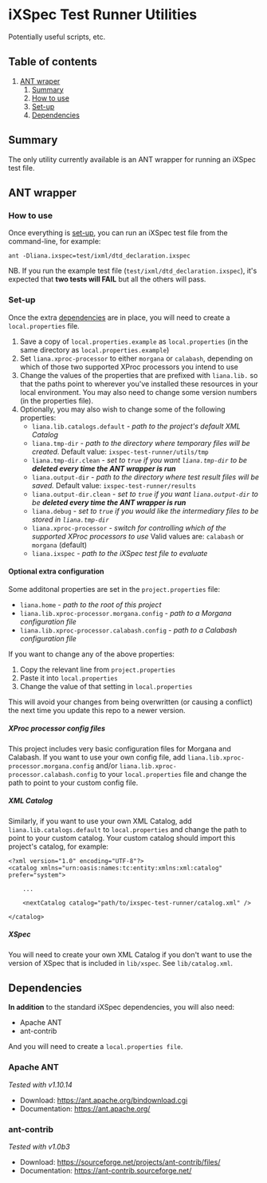 # iXSpec Test Runner Utilities

Potentially useful scripts, etc.

## Table of contents
1. [ANT wraper](#ant)
	1. [Summary](#summary)
	1. [How to use](#how-to-use)
	1. [Set-up](#set-up)
	1. [Dependencies](#dependencies)

## Summary

The only utility currently available is an ANT wrapper for running an iXSpec test file.

## ANT wrapper <a id="ant"></a>

### How to use <a id="how-to-use"></a>

Once everything is [set-up](#set-up), you can run an iXSpec test file from the command-line, for example:

```
ant -Dliana.ixspec=test/ixml/dtd_declaration.ixspec
```

NB. If you run the example test file (`test/ixml/dtd_declaration.ixspec`), it's expected that **two tests will FAIL** but all the others will pass. 

### Set-up <a id="set-up"></a>

Once the extra [dependencies](#dependencies) are in place, you will need to create a `local.properties` file.

1. Save a copy of `local.properties.example` as `local.properties` (in the same directory as `local.properties.example`)
1. Set `liana.xproc-processor` to either `morgana` or `calabash`, depending on which of those two supported XProc processors you intend to use
1. Change the values of the properties that are prefixed with `liana.lib.` so that the paths point to wherever you've installed these resources in your local environment.  You may also need to change some version numbers (in the properties file).
1. Optionally, you may also wish to change some of the following properties:
    * `liana.lib.catalogs.default` - _path to the project's default XML Catalog_
    * `liana.tmp-dir` - _path to the directory where temporary files will be created._ Default value: `ixspec-test-runner/utils/tmp`
    * `liana.tmp-dir.clean` - _set to `true` if you want `liana.tmp-dir` to be **deleted every time the ANT wrapper is run**_
    * `liana.output-dir` - _path to the directory where test result files will be saved._ Default value: `ixspec-test-runner/results`
    * `liana.output-dir.clean` - _set to `true` if you want `liana.output-dir` to be **deleted every time the ANT wrapper is run**_
    * `liana.debug` - _set to `true` if you would like the intermediary files to be stored in `liana.tmp-dir`_
    * `liana.xproc-processor` - _switch for controlling which of the supported XProc processors to use_ Valid values are: `calabash` or `morgana` (default)
 	* `liana.ixspec` - _path to the iXSpec test file to evaluate_


#### Optional extra configuration

Some additonal properties are set in the `project.properties` file:
* `liana.home` - _path to the root of this project_
* `liana.lib.xproc-processor.morgana.config` - _path to a Morgana configuration file_ 
* `liana.lib.xproc-processor.calabash.config` - _path to a Calabash configuration file_

If you want to change any of the above properties:
1. Copy the relevant line from `project.properties`
1. Paste it into `local.properties`
1. Change the value of that setting in `local.properties`

This will avoid your changes from being overwritten (or causing a conflict) the next time you update this repo to a newer version. 

##### XProc processor config files

This project includes very basic configuration files for Morgana and Calabash. If you want to use your own config file, add `liana.lib.xproc-processor.morgana.config` and/or `liana.lib.xproc-processor.calabash.config` to your `local.properties` file and change the path to point to your custom config file.

##### XML Catalog

Similarly, if you want to use your own XML Catalog, add `liana.lib.catalogs.default` to `local.properties` and change the path to point to your custom catalog. Your custom catalog should import this project's catalog, for example:
```
<?xml version="1.0" encoding="UTF-8"?>
<catalog xmlns="urn:oasis:names:tc:entity:xmlns:xml:catalog" prefer="system">
	
	...
	
	<nextCatalog catalog="path/to/ixspec-test-runner/catalog.xml" />
	
</catalog>
```

##### XSpec

You will need to create your own XML Catalog if you don't want to use the version of XSpec that is included in `lib/xspec`.  See `lib/catalog.xml`.

## Dependencies <a id="dependencies"></a>

**In addition** to the standard iXSpec dependencies, you will also need:

* Apache ANT
* ant-contrib

And you will need to create a `local.properties file`.

### Apache ANT

_Tested with v1.10.14_

* Download: https://ant.apache.org/bindownload.cgi
* Documentation: https://ant.apache.org/

### ant-contrib

_Tested with v1.0b3_

* Download: https://sourceforge.net/projects/ant-contrib/files/
* Documentation: https://ant-contrib.sourceforge.net/